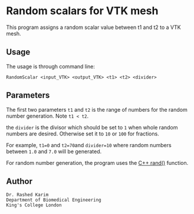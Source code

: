 # Random scalars for VTK mesh 

This program assigns a random scalar value between t1 and t2 to a VTK mesh. 

## Usage 
The usage is through command line: 
```
RandomScalar <input_VTK> <output_VTK> <t1> <t2> <divider>
```

## Parameters

The first two parameters ```t1``` and ```t2``` is the range of numbers for the random number generation. Note ```t1 < t2```. 

the ```divider``` is the divisor which should be set to ```1``` when whole random numbers are desired. Otherwise set it to ```10``` or ```100``` for fractions. 

For example, ```t1=0``` and ```t2=70```and ```divider=10``` where random numbers between ```1.0``` and ```7.0``` will be generated. 

For random number generation, the program uses the [C++ rand()](http://www.cplusplus.com/reference/cstdlib/rand/) function. 

## Author 
```
Dr. Rashed Karim 
Department of Biomedical Engineering 
King's College London 
```
